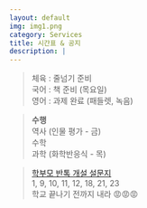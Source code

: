 ```yaml
---
layout: default
img: img1.png
category: Services
title: 시간표 & 공지
description: |
---
```

  
  > 체육 : 줄넘기 준비           
  > 국어 : 책 준비 (목요일)         
  > 영어 : 과제 완료 (패들렛, 녹음)         
     
  > **수행**      
  > 역사 (인물 평가 - 금)      
  > 수학     
  > 과학 (화학반응식 - 목)      

  > <a href = "https://forms.gle/hAUZGe9o8KbfpddZ6">학부모 반톡 개설 설문지</a>     
  > 1, 9, 10, 11, 12, 18, 21, 23       
  > 학교 끝나기 전까지 내라 😡😡😡      